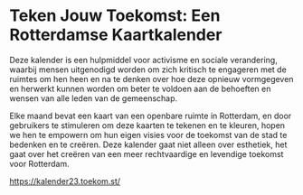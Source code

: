# Teken Jouw Toekomst: Een Rotterdamse Kaartkalender

Deze kalender is een hulpmiddel voor activisme en sociale verandering, waarbij mensen uitgenodigd worden om zich kritisch te engageren met de ruimtes om hen heen en na te denken over hoe deze opnieuw vormgegeven en herwerkt kunnen worden om beter te voldoen aan de behoeften en wensen van alle leden van de gemeenschap.

Elke maand bevat een kaart van een openbare ruimte in Rotterdam, en door gebruikers te stimuleren om deze kaarten te tekenen en te kleuren, hopen we hen te empowern om hun eigen visies voor de toekomst van de stad te bedenken en te creëren. Deze kalender gaat niet alleen over esthetiek, het gaat over het creëren van een meer rechtvaardige en levendige toekomst voor Rotterdam.

https://kalender23.toekom.st/
